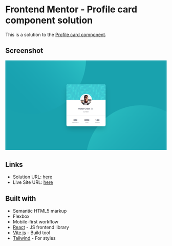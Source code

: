 # Frontend Mentor - Profile card component solution

This is a solution to the [Profile card component](https://www.frontendmentor.io/challenges/profile-card-component-cfArpWshJ).

## Screenshot

![](./screenshot.png)

## Links

- Solution URL: [here](https://www.frontendmentor.io/solutions/profilecardcomponent-k50shVkERb)
- Live Site URL: [here](https://profile-card-component-five-pi.vercel.app/)

## Built with

- Semantic HTML5 markup
- Flexbox
- Mobile-first workflow
- [React](https://reactjs.org/) - JS frontend library
- [Vite js](https://vitejs.dev/) - Build tool
- [Tailwind](https://tailwindcss.com/) - For styles
